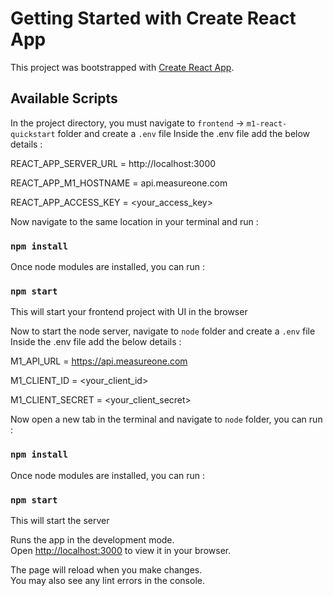 # Getting Started with Create React App

This project was bootstrapped with [Create React App](https://github.com/facebook/create-react-app).

## Available Scripts

In the project directory, you must navigate to `frontend` -> `m1-react-quickstart` folder and create a `.env` file
Inside the .env file add the below details :

REACT_APP_SERVER_URL = http://localhost:3000

REACT_APP_M1_HOSTNAME = api.measureone.com

REACT_APP_ACCESS_KEY = <your_access_key>

Now navigate to the same location in your terminal and run :
### `npm install`

Once node modules are installed, you can run :
### `npm start`

This will start your frontend project with UI in the browser

Now to start the node server, navigate to `node` folder and create a `.env` file
Inside the .env file add the below details :

M1_API_URL = https://api.measureone.com

M1_CLIENT_ID = <your_client_id>

M1_CLIENT_SECRET = <your_client_secret>

Now open a new tab in the terminal and navigate to `node` folder, you can run : 
### `npm install`

Once node modules are installed, you can run :
### `npm start`

This will start the server

Runs the app in the development mode.\
Open [http://localhost:3000](http://localhost:3001) to view it in your browser.

The page will reload when you make changes.\
You may also see any lint errors in the console.



